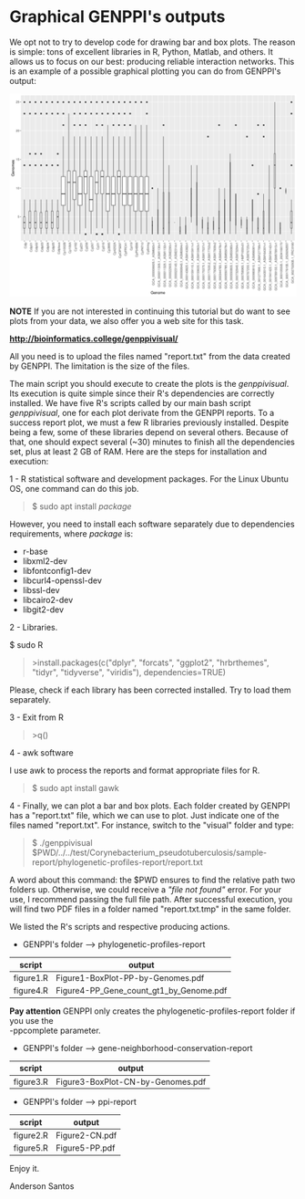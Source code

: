# Graphical GENPPI's outputs

We opt not to try to develop code for drawing bar and box plots. The reason is 
simple: tons of excellent libraries in R, Python, Matlab, and others. It allows 
us to focus on our best: producing reliable interaction networks.
This is an example of a possible graphical plotting you can do from GENPPI's output:

![ Phylogenetic profile Box plot for Corynebacterium genera](https://github.com/santosardr/genppi/raw/master/plotting/sample.png)

**NOTE**
If you are not interested in continuing this tutorial but do want to see plots 
from your data, we also offer you a web site for this task.

**<http://bioinformatics.college/genppivisual/>**

All you need is to upload the files named "report.txt" from the data created by 
GENPPI. The limitation is the size of the files. 

The main script you should execute to create the plots is the *genppivisual*. Its 
execution is quite simple since their R's dependencies are correctly installed.
We have five R's scripts called by our main bash script *genppivisual*, one for 
each plot derivate from the GENPPI reports. To a success report plot, we must a 
few R libraries previously installed. Despite being a few, some of these 
libraries depend on several others. Because of that, one should expect several 
(~30) minutes to finish all the dependencies set, plus at least 2 GB of RAM.
Here are the steps for installation and execution:

1 - R statistical software and development packages.
For the Linux Ubuntu OS, one command can do this job.

> $ sudo apt install *package*

However, you need to install each software separately due to dependencies requirements, where *package* is:

+ r-base
+ libxml2-dev
+ libfontconfig1-dev
+ libcurl4-openssl-dev
+ libssl-dev
+ libcairo2-dev
+ libgit2-dev

2 - Libraries.

$ sudo R

> \>install.packages(c("dplyr", "forcats", "ggplot2", "hrbrthemes", "tidyr",
"tidyverse", "viridis"), dependencies=TRUE)

Please, check if each library has been corrected installed. 
Try to load them separately.

3 - Exit from R

> \>q()

4 - awk software

I use awk to process the reports and format appropriate files for R.

> $ sudo apt install gawk

4 - Finally, we can plot a bar and box plots. Each folder created by GENPPI has 
a "report.txt" file, which we can use to plot. Just indicate one of the files 
named "report.txt". For instance, switch to the "visual" folder and type:

> $ ./genppivisual $PWD/../../test/Corynebacterium_pseudotuberculosis/sample-report/phylogenetic-profiles-report/report.txt

A word about this command: the $PWD ensures to find the relative path two 
folders up. Otherwise, we could receive a *"file not found"* error. For your use, 
I recommend passing the full file path.
After successful execution, you will find two PDF files in a folder named 
"report.txt.tmp" in the same folder.

We listed the R's scripts and respective producing actions.    

* GENPPI's folder --> phylogenetic-profiles-report

| script    | output                                  |
|-----------|-----------------------------------------|
| figure1.R | Figure1-BoxPlot-PP-by-Genomes.pdf       |
| figure4.R | Figure4-PP_Gene_count_gt1_by_Genome.pdf |

**Pay attention**
GENPPI only creates the phylogenetic-profiles-report folder if you use the  
-ppcomplete parameter.

* GENPPI's folder --> gene-neighborhood-conservation-report

| script    | output                                  |
|-----------|-----------------------------------------|
| figure3.R | Figure3-BoxPlot-CN-by-Genomes.pdf       |

* GENPPI's folder --> ppi-report

| script    | output         |
|-----------|----------------|
| figure2.R | Figure2-CN.pdf |
| figure5.R | Figure5-PP.pdf |

Enjoy it.

Anderson Santos
